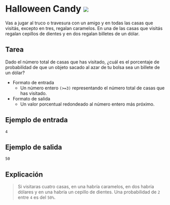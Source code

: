 # Halloween Candy ![](https://img.shields.io/badge/Dificultad-Media-yellow)

Vas a jugar al truco o travesura con un amigo y en todas las casas que visitás, excepto en tres, regalan caramelos. En una de las casas que visitás regalan cepillos de dientes y en dos regalan billetes de un dólar. 

## Tarea
Dado el número total de casas que has visitado, ¿cuál es el porcentaje de probabilidad de que un objeto sacado al azar de tu bolsa sea un billete de un dólar? 

* Formato de entrada 
  * Un número entero `(>=3)` representando el número total de casas que has visitado. 
* Formato de salida
  * Un valor porcentual redondeado al número entero más próximo.

## Ejemplo de entrada
```
4
```

## Ejemplo de salida 
```
50
```

## Explicación

> Si visitaras cuatro casas, en una habría caramelos, en dos habría dólares y en una habría un cepillo de dientes. Una probabilidad de `2` entre `4` es del `50%`.
